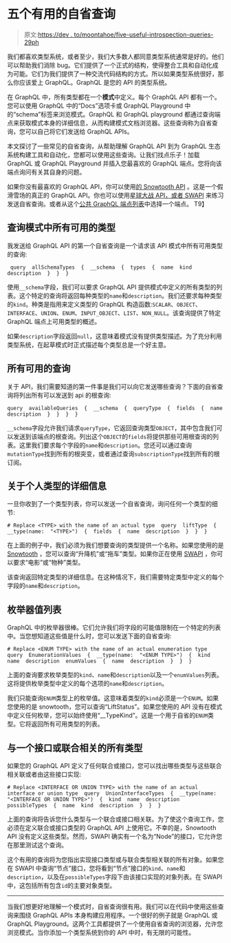 # 五个有用的自省查询

> 原文:[https://dev . to/moontahoe/five-useful-introspection-queries-29ph](https://dev.to/moontahoe/five-useful-introspection-queries-29ph)

我们都喜欢类型系统，或者至少，我们大多数人都同意类型系统通常是好的。他们可以帮助我们消除 bug。它们提供了一个正式的结构，使得整合工具和自动化成为可能。它们为我们提供了一种交流代码结构的方式。所以如果类型系统很好，那么你应该爱上 GraphQL。GraphQL 是您的 API 的类型系统。

在 GraphQL 中，所有类型都在一个**模式**中定义。每个 GraphQL API 都有一个。您可以使用 GraphQL 中的“Docs”选项卡或 GraphQL Playground 中的“schema”标签来浏览模式。GraphQL 和 GraphQL playground 都通过查询端点来获取模式本身的详细信息，从而构建模式文档浏览器。这些查询称为自省查询，您可以自己将它们发送给 GraphQL APIs。

本文探讨了一些常见的自省查询，从帮助理解 GraphQL API 到为 GraphQL 生态系统构建工具和自动化，您都可以使用这些查询。让我们找点乐子！加载 GraphQL 或 GraphQL Playground 并插入您最喜欢的 GraphQL 端点。您将向该端点询问有关其自身的问题。

如果你没有最喜欢的 GraphQL API，你可以使用[的 Snowtooth API](https://snowtooth.moonhighway.com) 。这是一个假滑雪场的真正的 GraphQL API。你也可以使用[星球大战 API，或者 SWAPI](https://graphql.org/swapi-graphql) 来练习发送自省查询。或者从这个[公共 GraphQL 端点列表](https://github.com/APIs-guru/graphql-apis)中选择一个端点。
T9】

## [](#querying-all-available-types-in-a-schema)查询模式中所有可用的类型

我发送给 GraphQL API 的第一个自省查询是一个请求该 API 模式中所有可用类型的查询:

```
 query  allSchemaTypes  {  __schema  {  types  {  name  kind  description  }  }  } 
```

使用`__schema`字段，我们可以要求 GraphQL API 提供模式中定义的所有类型的列表。这个特定的查询将返回每种类型的`name`和`description`。我们还要求每种类型的`kind`。种类是指用来定义类型的 GraphQL 构造函数:`SCALAR`、`OBJECT`、`INTERFACE`、`UNION`、`ENUM`、`INPUT_OBJECT`、`LIST`、`NON_NULL`。该查询提供了特定 GraphQL 端点上可用类型的概述。

如果`description`字段返回`null`，这意味着模式没有提供类型描述。为了充分利用类型系统，在起草模式时正式描述每个类型总是一个好主意。

## [](#all-available-queries)所有可用的查询

关于 API，我们需要知道的第一件事是我们可以向它发送哪些查询？下面的自省查询将列出所有可以发送到 api 的根查询:

```
query  availableQueries  {  __schema  {  queryType  {  fields  {  name  description  }  }  }  } 
```

`__schema`字段允许我们请求`queryType`，它返回查询类型`OBJECT`，其中包含我们可以发送到该端点的根查询。列出这个`OBJECT`的`fields`将提供那些可用根查询的列表。这里我们要求每个字段的`name`和`description`。您还可以通过查询`mutationType`找到所有的根突变，或者通过查询`subscriptionType`找到所有的根订阅。

## [](#details-about-an-individual-type)关于个人类型的详细信息

一旦你收到了一个类型列表，你可以发送一个自省查询，询问任何一个类型的细节:

```
# Replace <TYPE> with the name of an actual type  query  liftType  {  __type(name:  "<TYPE>")  {  fields  {  name  description  }  }  } 
```

在上面的例子中，我们必须为我们想要查询的类型提供一个名称。如果您使用的是 [Snowtooth](https://snowtooth.moonhighway.com) ，您可以查询“升降机”或“拖车”类型。如果你正在使用 [SWAPI](https://graphql.org/swapi-graphql) ，你可以要求“电影”或“物种”类型。

该查询返回特定类型的详细信息。在这种情况下，我们需要特定类型中定义的每个字段的`name`和`description`。

## [](#list-of-enumerator-values)枚举器值列表

GraphQL 中的枚举器很棒。它们允许我们将字段的可能值限制在一个特定的列表中。当您想知道这些值是什么时，您可以发送下面的自省查询:

```
# Replace <ENUM TYPE> with the name of an actual enumeration type  query  EnumerationValues  {  __type(name:  "<ENUM TYPE>")  {  kind  name  description  enumValues  {  name  description  }  }  } 
```

上面的查询要求枚举类型的`kind`、`name`和`description`以及一个`enumValues`列表。这将提供枚举类型中定义的每个选项的`name`和`description`。

我们只能查询`ENUM`类型上的枚举值。这意味着类型的`kind`必须是一个`ENUM`。如果您使用的是 snowtooth，您可以查询“LiftStatus”。如果您使用的 API 没有在模式中定义任何枚举，您可以始终使用“__TypeKind”。这是一个用于自省的`ENUM`类型。它将返回所有可用类型的列表。

## [](#all-types-associated-with-an-interface-or-union)与一个接口或联合相关的所有类型

如果您的 GraphQL API 定义了任何联合或接口，您可以找出哪些类型与这些联合相关联或者由这些接口实现:

```
# Replace <INTERFACE OR UNION TYPE> with the name of an actual interface or union type  query  UnionInterfaceTypes  {  __type(name:  "<INTERFACE OR UNION TYPE>")  {  kind  name  description  possibleTypes  {  name  kind  description  }  }  } 
```

上面的查询将告诉您什么类型与一个联合或接口相关联。为了使这个查询工作，您必须在定义联合或接口类型的 GraphQL API 上使用它。不幸的是，Snowtooth API 没有定义这些类型。然而，SWAPI 确实有一个名为“Node”的接口，它允许您在那里测试这个查询。

这个有用的查询将为您指出实现接口类型或与联合类型相关联的所有对象。如果您在 SWAPI 中查询“节点”接口，您将看到“节点”接口的`kind`、`name`和`description`，以及在`possibleTypes`字段下由该接口实现的对象列表。在 SWAPI 中，这包括所有包含`id`的主要对象类型。

* * *

当我们想更好地理解一个模式时，自省查询很有用。我们可以在代码中使用这些查询来围绕 GraphQL APIs 本身构建应用程序。一个很好的例子就是 GraphQL 或 GraphQL Playground。这两个工具都提供了一个使用自省查询的浏览器，允许您浏览模式。当你添加一个类型系统到你的 API 中时，有无限的可能性。